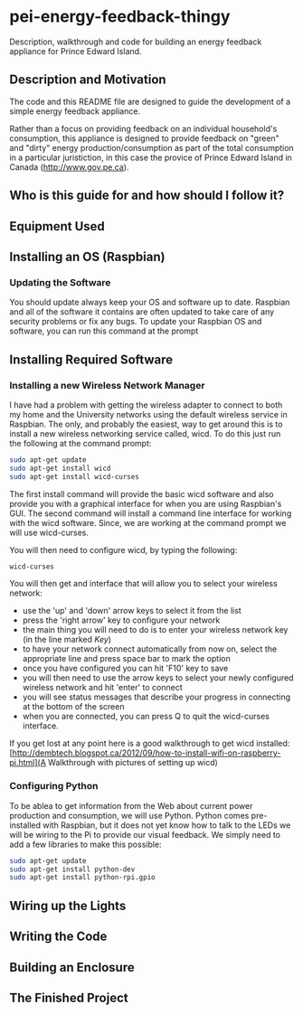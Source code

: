 pei-energy-feedback-thingy
==========================

Description, walkthrough and code for building an energy feedback appliance for Prince Edward Island.

Description and Motivation
--------------------------
The code and this README file are designed to guide the development of a simple energy feedback appliance. 

Rather than a focus on providing feedback on an individual household's consumption, this appliance is designed to provide feedback on "green" and "dirty" energy production/consumption as part of the total consumption in a particular juristiction, in this case the provice of Prince Edward Island in Canada (http://www.gov.pe.ca).

Who is this guide for and how should I follow it?
--------------------

Equipment Used
--------------

Installing an OS (Raspbian)
---------------------------

### Updating the Software

You should update always keep your OS and software up to date. Raspbian and all of the software it contains are often updated to take care of any security problems or fix any bugs. To update your Raspbian OS and software, you can run this command at the prompt


Installing Required Software
----------------------------
### Installing a new Wireless Network Manager

I have had a problem with getting the wireless adapter to connect to both my home and the University networks using the default wireless service in Raspbian. The only, and probably the easiest, way to get around this is to install a new wireless networking service called, wicd. To do this just run the following at the command prompt:

```bash
sudo apt-get update
sudo apt-get install wicd
sudo apt-get install wicd-curses
```

The first install command will provide the basic wicd software and also provide you with a graphical interface for when you are using Raspbian's GUI. The second command will install a command line interface for working with the wicd software. Since, we are working at the command prompt we will use wicd-curses.

You will then need to configure wicd, by typing the following:

```bash
wicd-curses
```

You will then get and interface that will allow you to select your wireless network:
- use the 'up' and 'down' arrow keys to select it from the list
- press the 'right arrow' key to configure your network
- the main thing you will need to do is to enter your wireless network key (in the line marked *Key*) 
- to have your network connect automatically from now on, select the appropriate line and press space bar to mark the option
- once you have configured you can hit 'F10' key to save
- you will then need to use the arrow keys to select your newly configured wireless network and hit 'enter' to connect 
- you will see status messages that describe your progress in connecting at the bottom of the screen
- when you are connected, you can press Q to quit the wicd-curses interface.

If you get lost at any point here is a good walkthrough to get wicd installed: [http://dembtech.blogspot.ca/2012/09/how-to-install-wifi-on-raspberry-pi.html](A Walkthrough with pictures of setting up wicd)

### Configuring Python
To be ablea to get information from the Web about current power production and consumption, we will use Python. Python comes pre-installed with Raspbian, but it does not yet know how to talk to the LEDs we will be wiring to the Pi to provide our visual feedback. We simply need to add a few libraries to make this possible:
```bash
sudo apt-get update
sudo apt-get install python-dev
sudo apt-get install python-rpi.gpio
```


Wiring up the Lights
--------------------

Writing the Code
----------------

Building an Enclosure
---------------------

The Finished Project
--------------------
